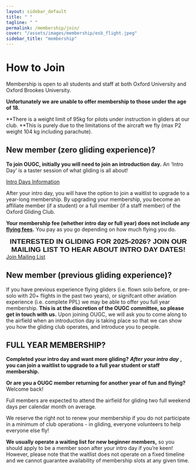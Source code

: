 ```yaml
---
layout: sidebar_default
title: " "
tagline: " "
permalink: /membership/join/
cover: "/assets/images/membership/esb_flight.jpeg"
sidebar_title: "membership"
---
```


<title>Joining the Club - OUGC</title>

# How to Join
Membership is open to all students and staff at both Oxford University and Oxford Brookes University. 

**Unfortunately we are unable to offer membership to those under the age of 18.**  

**There is a weight limit of 95kg for pilots under instruction in gliders at our club. **This is purely due to the limitations of the aircraft we fly (max P2 weight 104 kg including parachute).

## New member (zero gliding experience)?
**To join OUGC, initially you will need to join an introduction day.** An ‘Intro Day’ is a taster session of what gliding is all about!  

<div class="home-button-wrapper">
  <a href="/introduction_days/key_information/" class="big-button">Intro Days Information</a>
</div>

After your intro day, you will have the option to join a waitlist to upgrade to a year-long membership. By upgrading your membership, you become an affiliate member (if a student) or a full member (if a staff member) of the Oxford Gliding Club.  

**Your membership fee (whether intro day or full year) does not include any [flying fees](/membership/fees/).** You pay as you go depending on how much flying you do.

<div style="text-align: center; font-family: 'Montserrat', sans-serif; font-weight: 700;font-size: 1.2rem">
    INTERESTED IN GLIDING FOR 2025-2026?
    JOIN OUR MAILING LIST TO HEAR ABOUT INTRO DAY DATES!
</div>

<div class="home-button-wrapper">
    <a href="/introduction_days/mailing_list/" class="big-button">Join Mailing List</a>
</div> 

<!-- <div class="home-button-wrapper">
  <a href="https://forms.gle/r7vCGwMiopgWtePF7" class="big-button">Join Mailing List</a>
</div> -->

## New member (previous gliding experience)?

If you have previous experience flying gliders (i.e. flown solo before, or pre-solo with 20+ flights in the past two years), or signifcant other aviation experience (i.e. complete PPL)  we may be able to offer you full year membership. **This is at the discretion of the OUGC committee, so please get in touch with us.** Upon joining OUGC, we will ask you to come along to the airfield when an introduction day is taking place so that we can show you how the gliding club operates, and introduce you to people.

## FULL YEAR MEMBERSHIP? 

**Completed your intro day and want more gliding?** **_After your intro day_** **, you can join a waitlist to upgrade to a full year student or staff membership.**

**Or are you a OUGC member returning for another year of fun and flying?** Welcome back!

Full members are expected to attend the airfield for gliding two full weekend days per calendar month on average. 

We reserve the right not to renew your membership if you do not participate in a minimum of club operations - in gliding, everyone volunteers to help everyone else fly!

**We usually operate a waiting list for new beginner members,** so you should apply to be a member soon after your intro day if you’re keen! However, please note that the waitlist does not operate on a fixed timeline and we cannot guarantee availability of membership slots at any given time.

<!-- 
<div style="text-align: center; font-family: 'Montserrat', sans-serif; font-weight: 700;font-size: 1.2rem">
    TO JOIN OUGC AS A FULL YEAR MEMBER
</div>

<div class="home-button-wrapper">
  <a href="https://forms.gle/jCnv3v9Yw5ZaXLJd9" class="big-button">Membership application form</a>
</div>

1. Complete the online membership application form above **only after you’ve completed your intro day.**

2. Our membership secretary will email you to confirm your membership place (or advise that you are on the waiting list). 

3. Our membership secretary will also email you some additional paperwork and payment details. Pay for your membership via bank transfer. 

4. Then the membership secretary will inform you that your membership has been activated.

5. That’s it! The airfield is open every weekend: if you want to fly, make sure you turn up at 8.30am and help to set up! As this is a club everyone volunteers. It is expected everyone helps out on the ground, so when it’s your turn to fly everyone else will help you. 

-->
